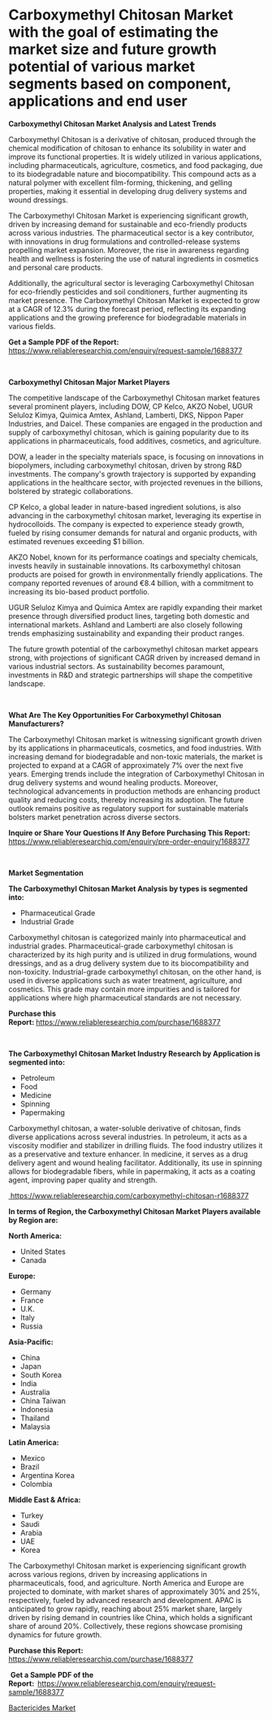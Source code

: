 <p><h1>Carboxymethyl Chitosan Market with the goal of estimating the market size and future growth potential of various market segments based on component, applications and end user</h1></p><p><strong>Carboxymethyl Chitosan Market Analysis and Latest Trends</strong></p>
<p><p>Carboxymethyl Chitosan is a derivative of chitosan, produced through the chemical modification of chitosan to enhance its solubility in water and improve its functional properties. It is widely utilized in various applications, including pharmaceuticals, agriculture, cosmetics, and food packaging, due to its biodegradable nature and biocompatibility. This compound acts as a natural polymer with excellent film-forming, thickening, and gelling properties, making it essential in developing drug delivery systems and wound dressings.</p><p>The Carboxymethyl Chitosan Market is experiencing significant growth, driven by increasing demand for sustainable and eco-friendly products across various industries. The pharmaceutical sector is a key contributor, with innovations in drug formulations and controlled-release systems propelling market expansion. Moreover, the rise in awareness regarding health and wellness is fostering the use of natural ingredients in cosmetics and personal care products.</p><p>Additionally, the agricultural sector is leveraging Carboxymethyl Chitosan for eco-friendly pesticides and soil conditioners, further augmenting its market presence. The Carboxymethyl Chitosan Market is expected to grow at a CAGR of 12.3% during the forecast period, reflecting its expanding applications and the growing preference for biodegradable materials in various fields.</p></p>
<p><strong>Get a Sample PDF of the Report:&nbsp;</strong> <a href="https://www.reliableresearchiq.com/enquiry/request-sample/1688377?utm_campaign=2313&utm_medium=2&utm_source=Github&utm_content=ia&utm_term=01042025&utm_id=carboxymethyl-chitosan">https://www.reliableresearchiq.com/enquiry/request-sample/1688377</a></p>
<p>&nbsp;</p>
<p><strong>Carboxymethyl Chitosan Major Market Players</strong></p>
<p><p>The competitive landscape of the Carboxymethyl Chitosan market features several prominent players, including DOW, CP Kelco, AKZO Nobel, UGUR Seluloz Kimya, Quimica Amtex, Ashland, Lamberti, DKS, Nippon Paper Industries, and Daicel. These companies are engaged in the production and supply of carboxymethyl chitosan, which is gaining popularity due to its applications in pharmaceuticals, food additives, cosmetics, and agriculture.</p><p>DOW, a leader in the specialty materials space, is focusing on innovations in biopolymers, including carboxymethyl chitosan, driven by strong R&D investments. The company's growth trajectory is supported by expanding applications in the healthcare sector, with projected revenues in the billions, bolstered by strategic collaborations.</p><p>CP Kelco, a global leader in nature-based ingredient solutions, is also advancing in the carboxymethyl chitosan market, leveraging its expertise in hydrocolloids. The company is expected to experience steady growth, fueled by rising consumer demands for natural and organic products, with estimated revenues exceeding $1 billion.</p><p>AKZO Nobel, known for its performance coatings and specialty chemicals, invests heavily in sustainable innovations. Its carboxymethyl chitosan products are poised for growth in environmentally friendly applications. The company reported revenues of around €8.4 billion, with a commitment to increasing its bio-based product portfolio.</p><p>UGUR Seluloz Kimya and Quimica Amtex are rapidly expanding their market presence through diversified product lines, targeting both domestic and international markets. Ashland and Lamberti are also closely following trends emphasizing sustainability and expanding their product ranges.</p><p>The future growth potential of the carboxymethyl chitosan market appears strong, with projections of significant CAGR driven by increased demand in various industrial sectors. As sustainability becomes paramount, investments in R&D and strategic partnerships will shape the competitive landscape.</p></p>
<p>&nbsp;</p>
<p><strong>What Are The Key Opportunities For Carboxymethyl Chitosan Manufacturers?</strong></p>
<p><p>The Carboxymethyl Chitosan market is witnessing significant growth driven by its applications in pharmaceuticals, cosmetics, and food industries. With increasing demand for biodegradable and non-toxic materials, the market is projected to expand at a CAGR of approximately 7% over the next five years. Emerging trends include the integration of Carboxymethyl Chitosan in drug delivery systems and wound healing products. Moreover, technological advancements in production methods are enhancing product quality and reducing costs, thereby increasing its adoption. The future outlook remains positive as regulatory support for sustainable materials bolsters market penetration across diverse sectors.</p></p>
<p><strong>Inquire or Share Your Questions If Any Before Purchasing This Report:</strong> <a href="https://www.reliableresearchiq.com/enquiry/pre-order-enquiry/1688377?utm_campaign=2313&utm_medium=2&utm_source=Github&utm_content=ia&utm_term=01042025&utm_id=carboxymethyl-chitosan">https://www.reliableresearchiq.com/enquiry/pre-order-enquiry/1688377</a></p>
<p>&nbsp;</p>
<p><strong>Market Segmentation</strong></p>
<p><strong>The Carboxymethyl Chitosan Market Analysis by types is segmented into:</strong></p>
<p><ul><li>Pharmaceutical Grade</li><li>Industrial Grade</li></ul></p>
<p><p>Carboxymethyl chitosan is categorized mainly into pharmaceutical and industrial grades. Pharmaceutical-grade carboxymethyl chitosan is characterized by its high purity and is utilized in drug formulations, wound dressings, and as a drug delivery system due to its biocompatibility and non-toxicity. Industrial-grade carboxymethyl chitosan, on the other hand, is used in diverse applications such as water treatment, agriculture, and cosmetics. This grade may contain more impurities and is tailored for applications where high pharmaceutical standards are not necessary.</p></p>
<p><strong>Purchase this Report:&nbsp;</strong><a href="https://www.reliableresearchiq.com/purchase/1688377?utm_campaign=2313&utm_medium=2&utm_source=Github&utm_content=ia&utm_term=01042025&utm_id=carboxymethyl-chitosan">https://www.reliableresearchiq.com/purchase/1688377</a></p>
<p>&nbsp;</p>
<p><strong>The Carboxymethyl Chitosan Market Industry Research by Application is segmented into:</strong></p>
<p><ul><li>Petroleum</li><li>Food</li><li>Medicine</li><li>Spinning</li><li>Papermaking</li></ul></p>
<p><p>Carboxymethyl chitosan, a water-soluble derivative of chitosan, finds diverse applications across several industries. In petroleum, it acts as a viscosity modifier and stabilizer in drilling fluids. The food industry utilizes it as a preservative and texture enhancer. In medicine, it serves as a drug delivery agent and wound healing facilitator. Additionally, its use in spinning allows for biodegradable fibers, while in papermaking, it acts as a coating agent, improving paper quality and strength.</p></p>
<p><a href="https://www.reliableresearchiq.com/carboxymethyl-chitosan-r1688377?utm_campaign=2313&utm_medium=2&utm_source=Github&utm_content=ia&utm_term=01042025&utm_id=carboxymethyl-chitosan">&nbsp;https://www.reliableresearchiq.com/carboxymethyl-chitosan-r1688377</a></p>
<p><strong>In terms of Region, the Carboxymethyl Chitosan Market Players available by Region are:</strong></p>
<p>
    <p> <strong> North America: </strong>
        <ul>
            <li>United States</li>
            <li>Canada</li>
        </ul>
        </p> 
    <p> <strong> Europe: </strong>
        <ul>
            <li>Germany</li>
            <li>France</li>
            <li>U.K.</li>
            <li>Italy</li>
            <li>Russia</li>
        </ul>
        </p> 
    <p> <strong> Asia-Pacific: </strong>
        <ul>
            <li>China</li>
            <li>Japan</li>
            <li>South Korea</li>
            <li>India</li>
            <li>Australia</li>
            <li>China Taiwan</li>
            <li>Indonesia</li>
            <li>Thailand</li>
            <li>Malaysia</li>
        </ul>
        </p> 
    <p> <strong> Latin America: </strong>
        <ul>
            <li>Mexico</li>
            <li>Brazil</li>
            <li>Argentina Korea</li>
            <li>Colombia</li>
        </ul>
        </p> 
    <p> <strong> Middle East & Africa: </strong>
        <ul>
            <li>Turkey</li>
            <li>Saudi</li>
            <li>Arabia</li>
            <li>UAE</li>
            <li>Korea</li>
        </ul>
    </p>
    </p>
<p><p>The Carboxymethyl Chitosan market is experiencing significant growth across various regions, driven by increasing applications in pharmaceuticals, food, and agriculture. North America and Europe are projected to dominate, with market shares of approximately 30% and 25%, respectively, fueled by advanced research and development. APAC is anticipated to grow rapidly, reaching about 25% market share, largely driven by rising demand in countries like China, which holds a significant share of around 20%. Collectively, these regions showcase promising dynamics for future growth.</p></p>
<p><strong>Purchase this Report: </strong><a href="https://www.reliableresearchiq.com/purchase/1688377?utm_campaign=2313&utm_medium=2&utm_source=Github&utm_content=ia&utm_term=01042025&utm_id=carboxymethyl-chitosan">https://www.reliableresearchiq.com/purchase/1688377</a></p>
<p>&nbsp;<strong>Get a Sample PDF of the Report:&nbsp;&nbsp;</strong><a href="https://www.reliableresearchiq.com/enquiry/request-sample/1688377?utm_campaign=2313&utm_medium=2&utm_source=Github&utm_content=ia&utm_term=01042025&utm_id=carboxymethyl-chitosan">https://www.reliableresearchiq.com/enquiry/request-sample/1688377</a></p>
<p><strong></strong></p>
<p><p><a href="https://github.com/klindsey95/Market-Research-Report-List-1/blob/main/bactericides-market.md?utm_campaign=2313&utm_medium=2&utm_source=Github&utm_content=ia&utm_term=01042025&utm_id=carboxymethyl-chitosan">Bactericides Market</a></p></p>